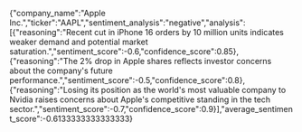 {"company_name":"Apple Inc.","ticker":"AAPL","sentiment_analysis":"negative","analysis":[{"reasoning":"Recent cut in iPhone 16 orders by 10 million units indicates weaker demand and potential market saturation.","sentiment_score":-0.6,"confidence_score":0.85},{"reasoning":"The 2% drop in Apple shares reflects investor concerns about the company's future performance.","sentiment_score":-0.5,"confidence_score":0.8},{"reasoning":"Losing its position as the world's most valuable company to Nvidia raises concerns about Apple's competitive standing in the tech sector.","sentiment_score":-0.7,"confidence_score":0.9}],"average_sentiment_score":-0.6133333333333333}